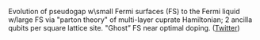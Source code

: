 
Evolution of pseudogap w\small Fermi surfaces (FS) to the Fermi liquid w/large FS via "parton theory" of multi-layer cuprate Hamiltonian; 2 ancilla qubits per square lattice site. "Ghost” FS near optimal doping. ([Twitter](https://twitter.com/JoshuahHeath/status/1222179128062857218))
